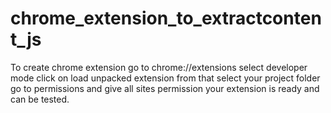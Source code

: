# chrome_extension_to_extractcontent_js

To create chrome extension go to chrome://extensions
select developer mode
click on load unpacked extension
from that select your project folder 
go to permissions and give all sites permission
your extension is ready and can be tested.
